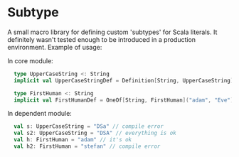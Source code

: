 # Subtype
A small macro library for defining custom 'subtypes' for Scala literals. It definitely wasn't tested enough to be introduced in a production environment. Example of usage:

In core module:
```scala
  type UpperCaseString <: String
  implicit val UpperCaseStringDef = Definition[String, UpperCaseString](_.forall(_.isUpper))

  type FirstHuman <: String
  implicit val FirstHumanDef = OneOf[String, FirstHuman]("adam", "Eve")
```

In dependent module:
```scala
  val s: UpperCaseString = "DSa" // compile error
  val s2: UpperCaseString = "DSA" // everything is ok
  val h: FirstHuman = "adam" // it's ok
  val h2: FirstHuman = "stefan" // compile error
```
